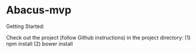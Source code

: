 # Abacus-mvp

Getting Started:

Check out the project (follow Github instructions)
in the project directory:
(1) npm install
(2) bower install
